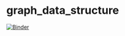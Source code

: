 

# graph_data_structure

[![Binder](https://mybinder.org/badge_logo.svg)](https://mybinder.org/v2/gh/Abdulke96/graph_data_structure/main?labpath=graph.ipynb)
